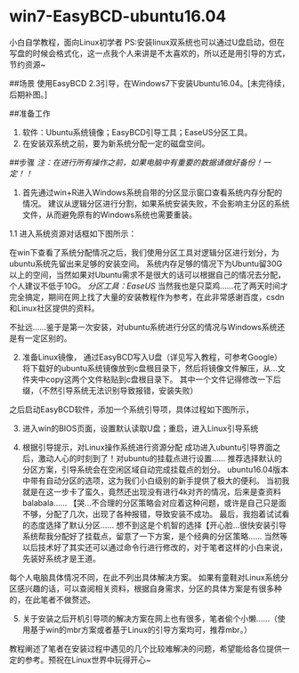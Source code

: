 # win7-EasyBCD-ubuntu16.04
小白自学教程，面向Linux初学者
PS:安装linux双系统也可以通过U盘启动，但在写盘的时候会格式化，这一点我个人来讲是不太喜欢的，所以还是用引导的方式，节约资源~

##场景
使用EasyBCD 2.3引导，在Windows7下安装Ubuntu16.04。[未完待续，后期补图。]

##准备工作
1. 软件：Ubuntu系统镜像；EasyBCD引导工具；EaseUS分区工具。
2. 在安装双系统之前，要为新系统分配一定的磁盘空间。

##步骤
*注：在进行所有操作之前，如果电脑中有重要的数据请做好备份！一定！！*
1. 首先通过win+R进入Windows系统自带的分区显示窗口查看系统内存分配的情况。
建议从逻辑分区进行分割，如果系统安装失败，不会影响主分区的系统文件，从而避免原有的Windows系统也需要重装。

1.1 进入系统资源对话框如下图所示：

在win下查看了系统分配情况之后，我们使用分区工具对逻辑分区进行划分，为ubuntu系统先留出来足够的安装空间。
系统内存足够的情况下为Ubuntu留30G以上的空间，当然如果对Ubuntu需求不是很大的话可以根据自己的情况去分配，个人建议不低于10G。
*分区工具：EaseUS*
当然我也是只菜鸡……花了两天时间才完全搞定，期间在网上找了大量的安装教程作为参考，在此非常感谢百度，csdn和Linux社区提供的资料。

不扯远……鉴于是第一次安装，对ubuntu系统进行分区的情况与Windows系统还是有一定区别的。

2. 准备Linux镜像， 通过EasyBCD写入U盘（详见写入教程，可参考Google）
将下载好的ubuntu系统镜像放到c盘根目录下，然后将镜像文件解压，从…文件夹中copy这两个文件粘贴到c盘根目录下。
其中一个文件记得修改一下后缀，（不然引导系统无法识别导致报错，安装失败）

之后启动EasyBCD软件，添加一个系统引导项，具体过程如下图所示，

3. 进入win的BIOS页面，设置默认读取U盘；重启，进入Linux引导系统

4. 根据引导提示，对Linux操作系统进行资源分配
成功进入ubuntu引导界面之后，激动人心的时刻到了！对ubuntu的挂载点进行设置……
推荐选择默认的分区方案，引导系统会在空闲区域自动完成挂载点的划分。
ubuntu16.04版本中带有自动分区的选项，这为我们小白级别的新手提供了极大的便利。
当初我就是在这一步卡了蛮久，竟然还出现没有进行4k对齐的情况，后来是查资料balabala……
【哭…不合理的分区策略会对应着这种问题，或许是自己只是面不够，分配了几次，出现了各种报错，导致安装不成功。
最后，我抱着试试看的态度选择了默认分区……
想不到这是个机智的选择【开心脸…很快安装引导系统帮我分配好了挂载点，留意了一下方案，是个经典的分区策略……
当然等以后技术好了其实还可以通过命令行进行修改的，对于笔者这样的小白来说，先装好系统才是王道。

每个人电脑具体情况不同，在此不列出具体解决方案。
如果有童鞋对Linux系统分区感兴趣的话，可以查阅相关资料，根据自身需求，分区的具体方案是有很多种的，在此笔者不做赘述。

5. 关于安装之后开机引导项的解决方案在网上也有很多，笔者偷个小懒……（使用基于win的mbr方案或者基于Linux的引导方案均可，推荐mbr。）


教程阐述了笔者在安装过程中遇见的几个比较难解决的问题，希望能给各位提供一定的参考。预祝在Linux世界中玩得开心~
